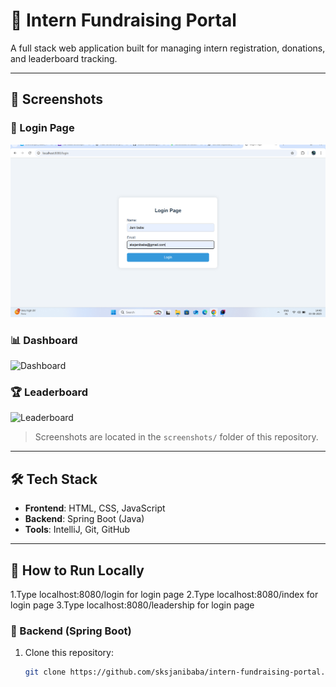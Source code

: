 # 🌟 Intern Fundraising Portal

A full stack web application built for managing intern registration, donations, and leaderboard tracking.

---

## 📸 Screenshots

### 🔐 Login Page
![Login](screenshot/login.png.png)

### 📊 Dashboard
![Dashboard](screenshots/dashboard.png.png)

### 🏆 Leaderboard
![Leaderboard](screenshots/leaderboard.png.png)

> Screenshots are located in the `screenshots/` folder of this repository.

---

## 🛠️ Tech Stack

- **Frontend**: HTML, CSS, JavaScript
- **Backend**: Spring Boot (Java)
- **Tools**: IntelliJ, Git, GitHub

---

## 🚀 How to Run Locally
1.Type localhost:8080/login for login page
2.Type localhost:8080/index for login page
3.Type localhost:8080/leadership for login page

### 🔧 Backend (Spring Boot)

1. Clone this repository:
   ```bash
   git clone https://github.com/sksjanibaba/intern-fundraising-portal.git


